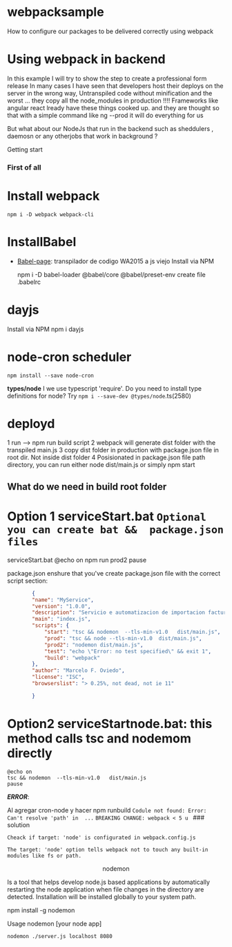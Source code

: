 # webpacksample
How to configure our packages to be delivered correctly using webpack

# Using webpack in backend 

In this example I will try to show the step to create a professional form release
In many cases I have seen that developers host their deploys on the server in the wrong way, Untranspiled code without minification and the worst ...
they copy all the node_modules in production !!!!
Frameworks like angular react lready have these things cooked up. and they are thought so that with a simple command like ng --prod it will do everything for us

But what about our NodeJs that run in the backend such as sheddulers , daemosn or any otherjobs that work in background ?

Getting start

### First of all

# Install webpack
    npm i -D webpack webpack-cli

# InstallBabel 

- [Babel-page](https://babeljs.io/): transpilador de codigo WA2015 a js viejo
Install via NPM

    npm i -D babel-loader @babel/core  @babel/preset-env 
    create file .babelrc

# dayjs 
Install via NPM
    npm i dayjs

# node-cron scheduler 
    npm install --save node-cron
    
 **types/node** I we use typescript
'require'.   Do you need to install type definitions for node? Try `npm i --save-dev @types/node`.ts(2580)


# deployd 

1 run --> npm run build script
2 webpack will generate dist folder with the transpiled main.js
3 copy dist folder in production with package.json file in root dir. Not inside dist folder
4 Posisionated in package.json file path directory, you can run either 
    node dist/main.js
        or simply
    npm start

## What do we need in build root folder
 

# Option 1 serviceStart.bat `Optional you can create bat &&  package.json files`
    
serviceStart.bat
    @echo on
    npm run prod2
    pause
    
package.json
   enshure that you've create package.json file with the correct script section:
```json
        {
        "name": "MyService",
        "version": "1.0.0",
        "description": "Servicio e automatizacion de importacion facturas y socios mensual",
        "main": "index.js",
        "scripts": {
            "start": "tsc && nodemon  --tls-min-v1.0   dist/main.js",
            "prod": "tsc && node --tls-min-v1.0  dist/main.js",
            "prod2": "nodemon dist/main.js",
            "test": "echo \"Error: no test specified\" && exit 1",
            "build": "webpack"
        },
        "author": "Marcelo F. Oviedo",
        "license": "ISC",
        "browserslist": "> 0.25%, not dead, not ie 11"

        } 
```

# Option2 serviceStartnode.bat: this method calls tsc and nodemom directly
    @echo on
    tsc && nodemon  --tls-min-v1.0   dist/main.js
    pause

***ERROR***: 

Al agregar cron-node y hacer npm runbuild 
    `Codule not found: Error: Can't resolve 'path' in  ...`
     `BREAKING CHANGE: webpack < 5 u `
    ### solution

    Cheack if target: 'node' is configurated in webpack.config.js

    The target: 'node' option tells webpack not to touch any built-in modules like fs or path.


<p align="center" style="font-weight:22px">
  nodemon
</p>

Is a tool that helps develop node.js based applications by automatically restarting the node application when file changes in the directory are detected.
Installation  will be installed globally to your system path.

npm install -g nodemon

Usage
    nodemon [your node app]

    nodemon ./server.js localhost 8080

    

